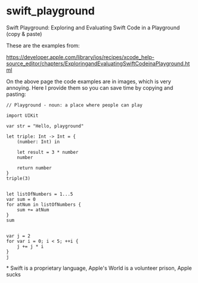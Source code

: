 # swift_playground

Swift Playground: Exploring and Evaluating Swift Code in a Playground (copy &amp; paste)

These are the examples from:

https://developer.apple.com/library/ios/recipes/xcode_help-source_editor/chapters/ExploringandEvaluatingSwiftCodeinaPlayground.html

On the above page the code examples are in images, which is very annoying.
Here I provide them so you can save time by copying and pasting:

```
// Playground - noun: a place where people can play

import UIKit

var str = "Hello, playground"

let triple: Int -> Int = {
    (number: Int) in
    
    let result = 3 * number
    number
    
    return number
}
triple(3)


let listOfNumbers = 1...5
var sum = 0
for atNum in listOfNumbers {
    sum += atNum
}
sum


var j = 2
for var i = 0; i < 5; ++i {
    j += j * i
}
j

```

\* Swift is a proprietary language, Apple's World is a volunteer prison, Apple sucks
